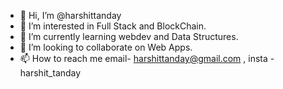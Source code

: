 - 👋 Hi, I’m @harshittanday
- 👀 I’m interested in Full Stack and BlockChain.
- 🌱 I’m currently learning webdev and Data Structures.
- 💞️ I’m looking to collaborate on Web Apps.
- 📫 How to reach me email- harshittanday@gmail.com , insta - harshit_tanday 


